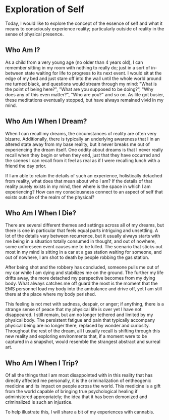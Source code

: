 # Exploration of Self

Today, I would like to explore the concept of the essence of self and what it means to consciously experience reality; particularly outside of reality in the sense of physical presence.

## Who Am I?

As a child from a very young age (no older than 4 years old), I can remember sitting in my room with nothing to really do; just in a sort of in-between state waiting for life to progress to its next event.  I would sit at the edge of my bed and just stare off into the wall until the whole world around me turned black, and questions would stream through my mind: "What is the point of being here?", "What are you supposed to be doing?", "Why does any of this even matter?", "Who are you?" and so on. As life got busier, these meditations eventually stopped, but have always remained vivid in my mind.

## Who Am I When I Dream?

When I can recall my dreams, the circumstances of reality are often very bizarre. Additionally, there is typically an underlying awareness that I in an altered state away from my base reality, but it never breaks me out of experiencing the dream itself. One oddity about dreams is that I never really recall when they begin or when they end, just that they have occurred and the scenes I can recall from it feel as real as if I were recalling lunch with a friend the day prior.

If I am able to retain the details of such an experience, holistically detached from reality, what does that mean about who I am? If the details of that reality purely exists in my mind, then where is the space in which I am experiencing? How can my consciousness connect to an aspect of self that exists outside of the realm of the physical?

## Who Am I When I Die?

There are several different themes and settings across all of my dreams, but there is one in particular that feels equal parts intriguing and unsettling. A lot of the details vary between recurrence, but it usually always starts with me being in a situation totally consumed in thought, and out of nowhere, some unforeseen event causes me to be killed. The scenario that sticks out most in my mind is sitting in a car at a gas station waiting for someone, and out of nowhere, I am shot to death by people robbing the gas station.

After being shot and the robbery has concluded, someone pulls me out of my car while I am dying and stabilizes me on the ground. The further my life drifts away, the more detached my perspective becomes from my dying body. What always catches me off guard the most is the moment that the EMS personnel load my body into the ambulance and drive off, yet I am still there at the place where my body perished.

This feeling is not met with sadness, despair, or anger; if anything, there is a strange sense of peace that my physical life is over yet I have not disappeared. I still remain, but am no longer tethered and limited by my physical body. The persistent fatigue and pain that typically accompany physical being are no longer there, replaced by wonder and curiosity. Throughout the rest of the dream, all I usually recall is shifting through this new reality and exploring environments that, if a moment were to be captured in a snapshot, would resemble the strangest abstract and surreal art.

## Who Am I When I Trip?

Of all the things that I am most disappointed with in this reality that has directly affected me personally, it is the criminalization of entheogenic medicine and its impact on people across the world. This medicine is a gift from the world capable of bringing true psychological healing if administered appropriately; the idea that it has been demonized and criminalized is such an injustice.

To help illustrate this, I will share a bit of my experiences with cannabis.
